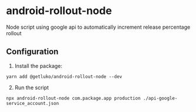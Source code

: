 # android-rollout-node

Node script using google api to automatically increment release percentage rollout

## Configuration

1. Install the package:

```
yarn add @getluko/android-rollout-node --dev
```

2. Run the script

```
npx android-rollout-node com.package.app production ./api-google-service_account.json
```
